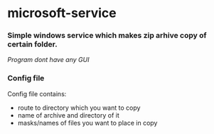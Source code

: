 # microsoft-service
### Simple windows service which makes zip arhive copy of certain folder. 
*Program dont have any GUI*
### Config file
Config file contains:
  - route to directory which you want to copy
  - name of archive and directory of it
  - masks/names of files you want to place in copy
